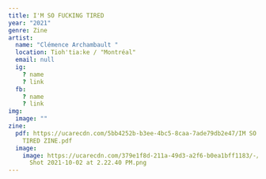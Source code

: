 ```yaml
---
title: I'M SO FUCKING TIRED
year: "2021"
genre: Zine
artist:
  name: "Clémence Archambault "
  location: Tioh'tia:ke / "Montréal"
  email: null
  ig:
    ? name
    ? link
  fb:
    ? name
    ? link
img:
  image: ""
zine:
  pdf: https://ucarecdn.com/5bb4252b-b3ee-4bc5-8caa-7ade79db2e47/IM SO FUCKING
    TIRED ZINE.pdf
  image:
    image: https://ucarecdn.com/379e1f8d-211a-49d3-a2f6-b0ea1bff1183/-/crop/432x575/0,13/-/preview/Screen
      Shot 2021-10-02 at 2.22.40 PM.png
---
```

